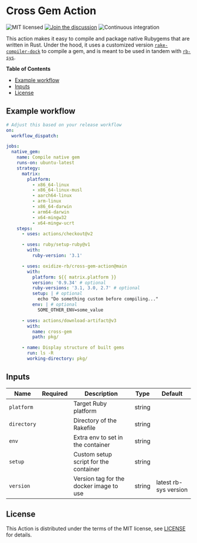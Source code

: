 # Cross Gem Action

![MIT licensed](https://img.shields.io/badge/license-MIT-blue.svg)
[![Join the discussion](https://img.shields.io/badge/slack-chat-blue.svg)](https://join.slack.com/t/oxidize-rb/shared_invite/zt-16zv5tqte-Vi7WfzxCesdo2TqF_RYBCw)
![Continuous integration](https://github.com/oxidize-rb/cross-gem-action/workflows/build-test/badge.svg)

This action makes it easy to compile and package native Rubygems that are written in Rust. Under the hood, it uses a customized version [`rake-compiler-dock`](https://github.com/rake-compiler/rake-compiler-dock) to compile a gem, and is meant to be used in tandem with [`rb-sys`](https://github.com/oxidize-rb/rb-sys).

**Table of Contents**

- [Example workflow](#example-workflow)
- [Inputs](#inputs)
- [License](#license)

## Example workflow

```yaml
# Adjust this based on your release workflow
on:
  workflow_dispatch:

jobs:
  native_gem:
    name: Compile native gem
    runs-on: ubuntu-latest
    strategy:
      matrix:
        platform:
          - x86_64-linux
          - x86_64-linux-musl
          - aarch64-linux
          - arm-linux
          - x86_64-darwin
          - arm64-darwin
          - x64-mingw32
          - x64-mingw-ucrt
    steps:
      - uses: actions/checkout@v2

      - uses: ruby/setup-ruby@v1
        with:
          ruby-version: '3.1'

      - uses: oxidize-rb/cross-gem-action@main
        with:
          platform: ${{ matrix.platform }}
          version: '0.9.34' # optional
          ruby-versions: '3.1, 3.0, 2.7' # optional
          setup: | # optional
            echo "Do something custom before compiling..."
          env: | # optional
            SOME_OTHER_ENV=some_value

      - uses: actions/download-artifact@v3
        with:
          name: cross-gem
          path: pkg/

      - name: Display structure of built gems
        run: ls -R
        working-directory: pkg/
```

## Inputs

| Name        | Required | Description                             | Type   | Default               |
| ----------- | :------: | --------------------------------------- | ------ | --------------------- |
| `platform`  |          | Target Ruby platform                    | string |                       |
| `directory` |          | Directory of the Rakefile               | string |                       |
| `env`       |          | Extra env to set in the container       | string |                       |
| `setup`     |          | Custom setup script for the container   | string |                       |
| `version`   |          | Version tag for the docker image to use | string | latest rb-sys version |

## License

This Action is distributed under the terms of the MIT license, see [LICENSE](https://github.com/oxidize-rb/cross-gem-action/blob/master/LICENSE) for details.

